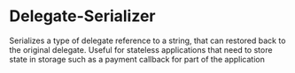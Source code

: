 # Delegate-Serializer
Serializes a type of delegate reference to a string, that can restored back to the original delegate.  Useful for stateless applications that need to store state in storage such as a payment callback for part of the application
